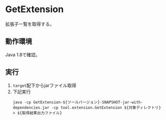 # GetExtension

拡張子一覧を取得する。

## 動作環境

Java 1.8で確認。

## 実行

1. ```target```配下からjarファイル取得
2. 下記実行
    ```
    java -cp GetExtension-${ツールバージョン}-SNAPSHOT-jar-with-dependencies.jar -cp tool.extension.GetExtension ${対象ディレクトリ} > ${取得結果出力ファイル}
    ```